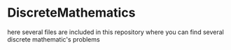 # DiscreteMathematics
here several files are included in this repository where you can find several discrete mathematic's problems
